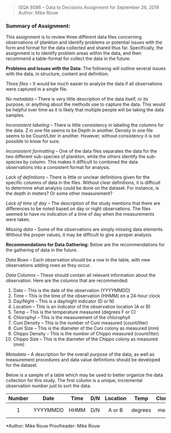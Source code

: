 > ISQA 8086 – Data to Decisions
> Assignment for September 26, 2019
> Author:  Mike Rouw

### Summary of Assignment:  
This assignment is to review three different data files concerning observations of plankton and identify problems or potential issues with the form and format for the data collected and shared thus far.  Specifically, the assignment is to identify problem areas within the data, and then recommend a table-format for collect the data in the future.

**Problems and Issues with the Data:**
The following will outline several issues with the data, in structure, content and definition.

*Three files* – It would be much easier to analyze the data if all observations were captured in a single file.

*No metadata* – There is very little description of the data itself, or its purpose, or anything about the methods use to capture the data.  This would be helpful over time as it is likely that multiple people will be taking the data samples.

*Inconsistent labeling* – There is little consistency in labeling the columns for the data.  Z in one file seems to be Depth in another.  Density in one file seems to be Count/Liter in another.  However, without consistency it is not possible to know for sure.

*Inconsistent formatting* – One of the data files separates the data for the two different sub-species of plankton, while the others identify the sub-species by column.  This makes it difficult to combined the data observations into a consistent format for analysis.

*Lack of definitions* – There is little or unclear definitions given for the specific columns of data in the files.  Without clear definitions, it is difficult to determine what analysis could be done on the dataset.  For instance, is the depth in meters?  Or some other measurement?

*Lack of time of day* – The description of the study mentions that there are differences to be noted based on day or night observations.  The files seemed to have no indication of a time of day when the measurements were taken.

*Missing data* – Some of the observations are simply missing data elements.  Without the proper values, it may be difficult to give a proper analysis.

**Recommendations for Data Gathering:**
Below are the recommendations for the gathering of data in the future.

*Data Rows* – Each observation should be a row in the table, with new observations adding rows as they occur.

*Data Columns* – These should contain all relevant information about the observation.  Here are the columns that are recommended:
1. Date – This is the date of the observation (YYYYMMDD)
2. Time – This is the time of the observation (HHMM) on a 24-hour clock
3. Day/Night – This is a day/night indicator (D or N)
4. Location – This is an indicator of the observation location (A or B)
5. Temp – This is the temperature measured (degrees F or C)
6. Chlorophyl – This is the measurement of the chlorophyll
7. Cuni Density – This is the number of Cuni measured (count/liter)
8. Cuni Size – This is the diameter of the Cuni colony as measured (mm)
9. Chippo Density – This is the number of Chippo measured (count/liter)
10. Chippo Size – This is the diameter of the Chippo colony as measured (mm)

*Metadata* – A description for the overall purpose of the data, as well as measurement procedures and data value definitions should be developed for the dataset.

Below is a sample of a table which may be used to better organize the data collection for this study.  The first column is a unique, incremental observation number just to sort the data.

| Number | Date | Time | D/N | Location | Temp | Clorophyl | CuniDensity | CuniSize | ChippoDensity | ChippoSize |
|:------:|:--------:|:----:|:---:|:--------:|:-------:|:---------:|:-----------:|:--------:|:-------------:|:----------:|
| 1 | YYYYMMDD | HHMM | D/N | A or B | degrees | measure | count/L | mm diameter | count/L | mm diameter |

*Author: Mike Rouw
Proofreader: Mike Rouw

